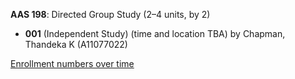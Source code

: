 **AAS 198**: Directed Group Study (2–4 units, by 2)

- **001** (Independent Study) (time and location TBA) by Chapman, Thandeka K (A11077022)

[Enrollment numbers over time](./AAS198.tsv)
